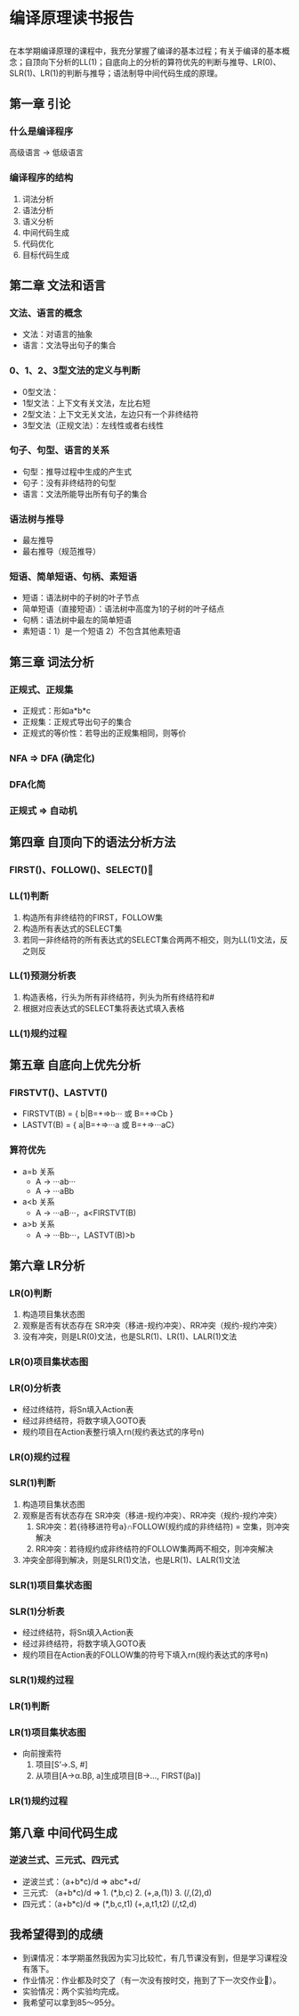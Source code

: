 # 编译原理读书报告

## 

 

在本学期编译原理的课程中，我充分掌握了编译的基本过程；有关于编译的基本概念；自顶向下分析的LL(1)；自底向上的分析的算符优先的判断与推导、LR(0)、SLR(1)、LR(1)的判断与推导；语法制导中间代码生成的原理。

## 第一章 引论

### 什么是编译程序

高级语言 -> 低级语言

### 编译程序的结构

1. 词法分析
2. 语法分析
3. 语义分析
4. 中间代码生成
5. 代码优化
6. 目标代码生成

## 第二章 文法和语言

### 文法、语言的概念

- 文法：对语言的抽象
- 语言：文法导出句子的集合

### 0、1、2、3型文法的定义与判断

- 0型文法：
- 1型文法：上下文有关文法，左比右短
- 2型文法：上下文无关文法，左边只有一个非终结符
- 3型文法（正规文法）：左线性或者右线性

### 句子、句型、语言的关系

- 句型：推导过程中生成的产生式
- 句子：没有非终结符的句型
- 语言：文法所能导出所有句子的集合

### 语法树与推导

- 最左推导
- 最右推导（规范推导）

### 短语、简单短语、句柄、素短语

- 短语：语法树中的子树的叶子节点
- 简单短语（直接短语）：语法树中高度为1的子树的叶子结点
- 句柄：语法树中最左的简单短语
- 素短语：1）是一个短语 2）不包含其他素短语

## 第三章 词法分析

### 正规式、正规集

- 正规式：形如a\*b\*c
- 正规集：正规式导出句子的集合
- 正规式的等价性：若导出的正规集相同，则等价

### NFA => DFA (确定化)

### DFA化简

### 正规式 => 自动机

## 第四章 自顶向下的语法分析方法

### FIRST()、FOLLOW()、SELECT()

### LL(1)判断

1. 构造所有非终结符的FIRST，FOLLOW集
2. 构造所有表达式的SELECT集
3. 若同一非终结符的所有表达式的SELECT集合两两不相交，则为LL(1)文法，反之则反

### LL(1)预测分析表

1. 构造表格，行头为所有非终结符，列头为所有终结符和#
2. 根据对应表达式的SELECT集将表达式填入表格

### LL(1)规约过程

## 第五章 自底向上优先分析

### FIRSTVT()、LASTVT()

- FIRSTVT(B) = { b\|B=+=>b··· 或 B=+=>Cb }
- LASTVT(B) = { a\|B=+=>···a 或 B=+=>···aC}

### 算符优先

- a=b 关系
  - A -> ···ab···
  - A -> ···aBb
- a<b 关系
  - A -> ···aB···，a<FIRSTVT(B)
- a>b 关系
  - A -> ···Bb···，LASTVT(B)>b

## 第六章 LR分析

### LR(0)判断

1. 构造项目集状态图
2. 观察是否有状态存在 SR冲突（移进-规约冲突）、RR冲突（规约-规约冲突）
3. 没有冲突，则是LR(0)文法，也是SLR(1)、LR(1)、LALR(1)文法

### LR(0)项目集状态图

### LR(0)分析表

- 经过终结符，将Sn填入Action表
- 经过非终结符，将数字填入GOTO表
- 规约项目在Action表整行填入rn(规约表达式的序号n)

### LR(0)规约过程

### SLR(1)判断

1. 构造项目集状态图
2. 观察是否有状态存在 SR冲突（移进-规约冲突）、RR冲突（规约-规约冲突）
   1. SR冲突：若{待移进符号a}∩FOLLOW(规约成的非终结符) = 空集，则冲突解决
   2. RR冲突：若待规约成非终结符的FOLLOW集两两不相交，则冲突解决
3. 冲突全部得到解决，则是SLR(1)文法，也是LR(1)、LALR(1)文法

### SLR(1)项目集状态图

### SLR(1)分析表

- 经过终结符，将Sn填入Action表
- 经过非终结符，将数字填入GOTO表
- 规约项目在Action表的FOLLOW集的符号下填入rn(规约表达式的序号n)

### SLR(1)规约过程

### LR(1)判断

### LR(1)项目集状态图

- 向前搜索符
  1. 项目[S’->.S, #] 
  2. 从项目[A->α.Bβ, a]生成项目[B->…, FIRST(βa)]

### LR(1)规约过程

## 第八章 中间代码生成

### 逆波兰式、三元式、四元式

- 逆波兰式：（a\+b\*c)/d => abc*+d/
- 三元式: （a\+b\*c)/d => 1. (*,b,c) 2. (+,a,(1)) 3. (/,(2),d)
- 四元式：（a\+b\*c)/d => (*,b,c,t1) (+,a,t1,t2) (/,t2,d)

## 我希望得到的成绩

- 到课情况：本学期虽然我因为实习比较忙，有几节课没有到，但是学习课程没有落下。
- 作业情况：作业都及时交了（有一次没有按时交，拖到了下一次交作业）。
- 实验情况：两个实验均完成。
- 我希望可以拿到85～95分。